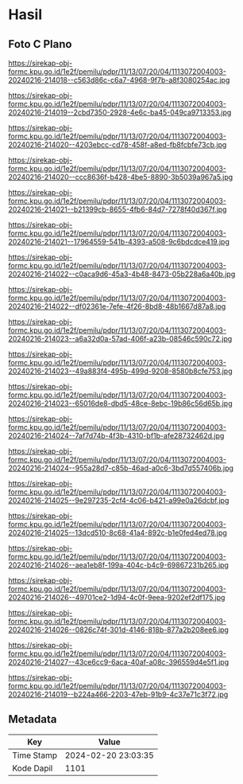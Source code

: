# Hasil

## Foto C Plano

https://sirekap-obj-formc.kpu.go.id/1e2f/pemilu/pdpr/11/13/07/20/04/1113072004003-20240216-214018--c563d86c-c6a7-4968-9f7b-a8f3080254ac.jpg

https://sirekap-obj-formc.kpu.go.id/1e2f/pemilu/pdpr/11/13/07/20/04/1113072004003-20240216-214019--2cbd7350-2928-4e6c-ba45-049ca9713353.jpg

https://sirekap-obj-formc.kpu.go.id/1e2f/pemilu/pdpr/11/13/07/20/04/1113072004003-20240216-214020--4203ebcc-cd78-458f-a8ed-fb8fcbfe73cb.jpg

https://sirekap-obj-formc.kpu.go.id/1e2f/pemilu/pdpr/11/13/07/20/04/1113072004003-20240216-214020--ccc8636f-b428-4be5-8890-3b5039a967a5.jpg

https://sirekap-obj-formc.kpu.go.id/1e2f/pemilu/pdpr/11/13/07/20/04/1113072004003-20240216-214021--b21399cb-8655-4fb6-84d7-7278f40d367f.jpg

https://sirekap-obj-formc.kpu.go.id/1e2f/pemilu/pdpr/11/13/07/20/04/1113072004003-20240216-214021--17964559-541b-4393-a508-9c6bdcdce419.jpg

https://sirekap-obj-formc.kpu.go.id/1e2f/pemilu/pdpr/11/13/07/20/04/1113072004003-20240216-214022--c0aca9d6-45a3-4b48-8473-05b228a6a40b.jpg

https://sirekap-obj-formc.kpu.go.id/1e2f/pemilu/pdpr/11/13/07/20/04/1113072004003-20240216-214022--df02361e-7efe-4f26-8bd8-48b1667d87a8.jpg

https://sirekap-obj-formc.kpu.go.id/1e2f/pemilu/pdpr/11/13/07/20/04/1113072004003-20240216-214023--a6a32d0a-57ad-406f-a23b-08546c590c72.jpg

https://sirekap-obj-formc.kpu.go.id/1e2f/pemilu/pdpr/11/13/07/20/04/1113072004003-20240216-214023--49a883f4-495b-499d-9208-8580b8cfe753.jpg

https://sirekap-obj-formc.kpu.go.id/1e2f/pemilu/pdpr/11/13/07/20/04/1113072004003-20240216-214023--65016de8-dbd5-48ce-8ebc-19b86c56d65b.jpg

https://sirekap-obj-formc.kpu.go.id/1e2f/pemilu/pdpr/11/13/07/20/04/1113072004003-20240216-214024--7af7d74b-4f3b-4310-bf1b-afe28732462d.jpg

https://sirekap-obj-formc.kpu.go.id/1e2f/pemilu/pdpr/11/13/07/20/04/1113072004003-20240216-214024--955a28d7-c85b-46ad-a0c6-3bd7d557406b.jpg

https://sirekap-obj-formc.kpu.go.id/1e2f/pemilu/pdpr/11/13/07/20/04/1113072004003-20240216-214025--9e297235-2cf4-4c06-b421-a99e0a26dcbf.jpg

https://sirekap-obj-formc.kpu.go.id/1e2f/pemilu/pdpr/11/13/07/20/04/1113072004003-20240216-214025--13dcd510-8c68-41a4-892c-b1e0fed4ed78.jpg

https://sirekap-obj-formc.kpu.go.id/1e2f/pemilu/pdpr/11/13/07/20/04/1113072004003-20240216-214026--aea1eb8f-199a-404c-b4c9-69867231b265.jpg

https://sirekap-obj-formc.kpu.go.id/1e2f/pemilu/pdpr/11/13/07/20/04/1113072004003-20240216-214026--49701ce2-1d94-4c0f-9eea-9202ef2df175.jpg

https://sirekap-obj-formc.kpu.go.id/1e2f/pemilu/pdpr/11/13/07/20/04/1113072004003-20240216-214026--0826c74f-301d-4146-818b-877a2b208ee6.jpg

https://sirekap-obj-formc.kpu.go.id/1e2f/pemilu/pdpr/11/13/07/20/04/1113072004003-20240216-214027--43ce6cc9-6aca-40af-a08c-396559d4e5f1.jpg

https://sirekap-obj-formc.kpu.go.id/1e2f/pemilu/pdpr/11/13/07/20/04/1113072004003-20240216-214019--b224a466-2203-47eb-91b9-4c37e71c3f72.jpg


## Metadata

| Key        | Value               |
| ---------- | ------------------- |
| Time Stamp | 2024-02-20 23:03:35 |
| Kode Dapil | 1101                |



